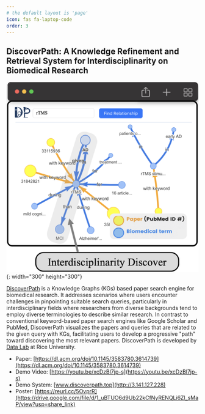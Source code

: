 ```yaml
---
# the default layout is 'page'
icon: fas fa-laptop-code
order: 3
---
```


## DiscoverPath: A Knowledge Refinement and Retrieval System for Interdisciplinarity on Biomedical Research

![screenshot](/assets/img/demos/dp.png){: width="300" height="300"}

[DiscoverPath](https://github.com/ynchuang/DiscoverPath) is a Knowledge Graphs (KGs) based paper search engine for biomedical research. It addresses scenarios where users encounter challenges in pinpointing suitable search queries, particularly in interdisciplinary fields where researchers from diverse backgrounds tend to employ diverse terminologies to describe similar research. In contrast to conventional keyword-based paper search engines like Google Scholar and PubMed, DiscoverPath visualizes the papers and queries that are related to the given query with KGs, facilitating users to develop a progressive "path" toward discovering the most relevant papers. DiscoverPath is developed by [Data Lab](https://cs.rice.edu/~xh37/) at Rice University.

* Paper: [https://dl.acm.org/doi/10.1145/3583780.3614739](https://dl.acm.org/doi/10.1145/3583780.3614739)
* Demo Video: [https://youtu.be/xcDzBl7jp-s](https://youtu.be/xcDzBl7jp-s)
* Demo System: [www.discoverpath.top](http://3.141.127.228)
* Poster: [https://reurl.cc/5OvprR](https://drive.google.com/file/d/1_uBTUO6d9Ub22kCfNyRENQLi6Zl_sMaP/view?usp=share_link)
